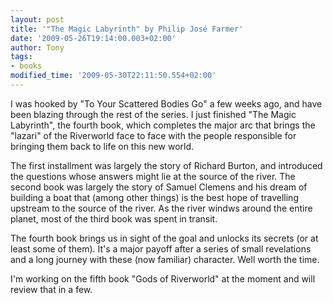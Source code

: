 ```yaml
---
layout: post
title: '"The Magic Labyrinth" by Philip José Farmer'
date: '2009-05-26T19:14:00.003+02:00'
author: Tony
tags:
- books
modified_time: '2009-05-30T22:11:50.554+02:00'
---
```


I was hooked by "To Your Scattered Bodies Go" a few weeks ago, and have been
blazing through the rest of the series. I just finished "The Magic Labyrinth",
the fourth book, which completes the major arc that brings the "lazari" of the
Riverworld face to face with the people responsible for bringing them back to
life on this new world.

The first installment was largely the story of Richard Burton, and introduced
the questions whose answers might lie at the source of the river.  The second
book was largely the story of Samuel Clemens and his dream of building a boat
that (among other things) is the best hope of travelling upstream to the source
of the river. As the river windws around the entire planet, most of the third
book was spent in transit.

The fourth book brings us in sight of the goal and unlocks its secrets (or at
least some of them). It's a major payoff after a series of small revelations
and a long journey with these (now familiar) character. Well worth the time.

I'm working on the fifth book "Gods of Riverworld" at the moment and will review
that in a few.